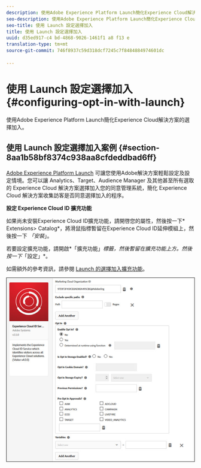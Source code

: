 ```yaml
---
description: 使用Adobe Experience Platform Launch簡化Experience Cloud解決方案的選擇加入。
seo-description: 使用Adobe Experience Platform Launch簡化Experience Cloud解決方案的選擇加入。
seo-title: 使用 Launch 設定選擇加入
title: 使用 Launch 設定選擇加入
uuid: d35ed917-c4 bd-4868-9026-1461f1 a8 f13 e
translation-type: tm+mt
source-git-commit: 746f8937c59d318dcf7245c7f8484884974601dc

---
```



# 使用 Launch 設定選擇加入 {#configuring-opt-in-with-launch}

使用Adobe Experience Platform Launch簡化Experience Cloud解決方案的選擇加入。

## 使用 Launch 設定選擇加入案例 {#section-8aa1b58bf8374c938aa8cfdeddbad6ff}

[Adobe Experience Platform Launch](https://docs.adobelaunch.com/) 可讓您使用Adobe解決方案輕鬆設定及設定情境。您可以讓 Analytics、Target、Audience Manager 及其他甚至所有選取的 Experience Cloud 解決方案選擇加入您的同意管理系統，簡化 Experience Cloud 解決方案收集訪客是否同意選擇加入的程序。

**設定 Experience Cloud ID 擴充功能**

如果尚未安裝Experience Cloud ID擴充功能，請開啓您的屬性，然後按一下* Extensions&gt; Catalog*，將滑鼠指標暫留在Experience Cloud ID延伸模組上，然後按一下 *「安裝*」。

若要設定擴充功能，請開啟*「擴充功能」*標籤，然後暫留在擴充功能上方。然後按一下*「設定」*。

如需額外的參考資訊，請參閱 [Launch 的選擇加入擴充功能](https://docs.adobelaunch.com/extension-reference/web/experience-cloud-id-service-extension)。

![](assets/optin-launch.jpg)

